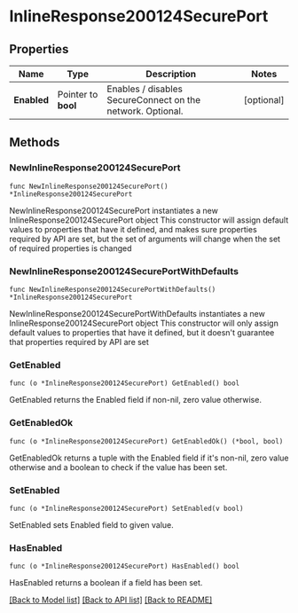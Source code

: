 # InlineResponse200124SecurePort

## Properties

Name | Type | Description | Notes
------------ | ------------- | ------------- | -------------
**Enabled** | Pointer to **bool** | Enables / disables SecureConnect on the network. Optional. | [optional] 

## Methods

### NewInlineResponse200124SecurePort

`func NewInlineResponse200124SecurePort() *InlineResponse200124SecurePort`

NewInlineResponse200124SecurePort instantiates a new InlineResponse200124SecurePort object
This constructor will assign default values to properties that have it defined,
and makes sure properties required by API are set, but the set of arguments
will change when the set of required properties is changed

### NewInlineResponse200124SecurePortWithDefaults

`func NewInlineResponse200124SecurePortWithDefaults() *InlineResponse200124SecurePort`

NewInlineResponse200124SecurePortWithDefaults instantiates a new InlineResponse200124SecurePort object
This constructor will only assign default values to properties that have it defined,
but it doesn't guarantee that properties required by API are set

### GetEnabled

`func (o *InlineResponse200124SecurePort) GetEnabled() bool`

GetEnabled returns the Enabled field if non-nil, zero value otherwise.

### GetEnabledOk

`func (o *InlineResponse200124SecurePort) GetEnabledOk() (*bool, bool)`

GetEnabledOk returns a tuple with the Enabled field if it's non-nil, zero value otherwise
and a boolean to check if the value has been set.

### SetEnabled

`func (o *InlineResponse200124SecurePort) SetEnabled(v bool)`

SetEnabled sets Enabled field to given value.

### HasEnabled

`func (o *InlineResponse200124SecurePort) HasEnabled() bool`

HasEnabled returns a boolean if a field has been set.


[[Back to Model list]](../README.md#documentation-for-models) [[Back to API list]](../README.md#documentation-for-api-endpoints) [[Back to README]](../README.md)


